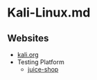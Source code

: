 # Kali-Linux.md

## Websites

* [kali.org](https://www.kali.org/)
* Testing Platform
  * [juice-shop](https://www.kali.org/tools/juice-shop/)
